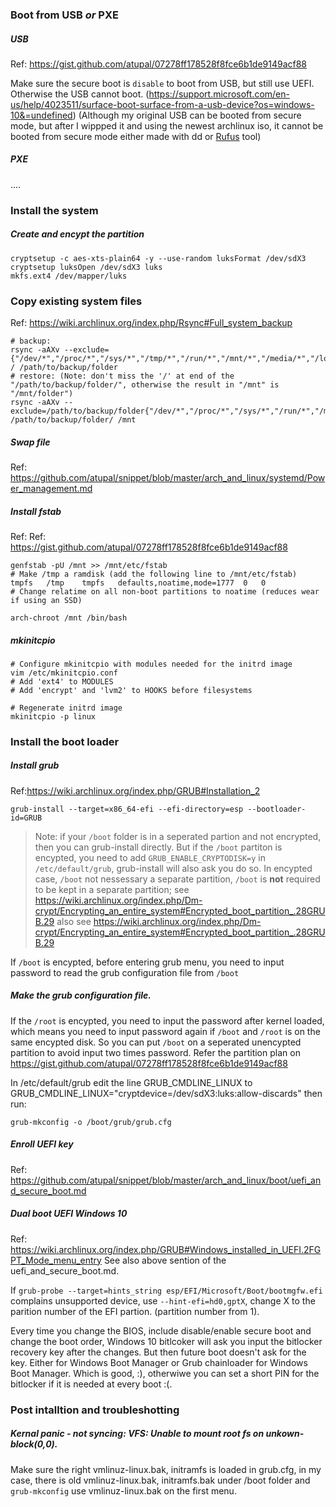 ### Boot from USB *or* PXE

##### USB
Ref: https://gist.github.com/atupal/07278ff178528f8fce6b1de9149acf88

Make sure the secure boot is `disable` to boot from USB, but still use UEFI. Otherwise the USB cannot boot. (https://support.microsoft.com/en-us/help/4023511/surface-boot-surface-from-a-usb-device?os=windows-10&=undefined)
(Although my original USB can be booted from secure mode, but after I wippped it and using the newest archlinux iso,
it cannot be booted from secure mode either made with dd or [Rufus](https://wiki.archlinux.org/index.php/USB_flash_installation_media#Using_Rufus) tool)

##### PXE
....

### Install the system
##### Create and encypt the partition
```shell
cryptsetup -c aes-xts-plain64 -y --use-random luksFormat /dev/sdX3
cryptsetup luksOpen /dev/sdX3 luks
mkfs.ext4 /dev/mapper/luks
```
### Copy existing system files
Ref: https://wiki.archlinux.org/index.php/Rsync#Full_system_backup
```shell
# backup:
rsync -aAXv --exclude={"/dev/*","/proc/*","/sys/*","/tmp/*","/run/*","/mnt/*","/media/*","/lost+found"} / /path/to/backup/folder
# restore: (Note: don't miss the '/' at end of the "/path/to/backup/folder/", otherwise the result in "/mnt" is "/mnt/folder")
rsync -aAXv --exclude=/path/to/backup/folder{"/dev/*","/proc/*","/sys/*","/run/*","/media/*","/lost+found"} /path/to/backup/folder/ /mnt
```
##### Swap file
Ref: https://github.com/atupal/snippet/blob/master/arch_and_linux/systemd/Power_management.md

##### Install fstab
Ref: Ref: https://gist.github.com/atupal/07278ff178528f8fce6b1de9149acf88
```
genfstab -pU /mnt >> /mnt/etc/fstab
# Make /tmp a ramdisk (add the following line to /mnt/etc/fstab)
tmpfs	/tmp	tmpfs	defaults,noatime,mode=1777	0	0
# Change relatime on all non-boot partitions to noatime (reduces wear if using an SSD)
```

```
arch-chroot /mnt /bin/bash
```

##### mkinitcpio
```
# Configure mkinitcpio with modules needed for the initrd image
vim /etc/mkinitcpio.conf
# Add 'ext4' to MODULES
# Add 'encrypt' and 'lvm2' to HOOKS before filesystems

# Regenerate initrd image
mkinitcpio -p linux
```

### Install the boot loader
##### Install grub
Ref:https://wiki.archlinux.org/index.php/GRUB#Installation_2
```
grub-install --target=x86_64-efi --efi-directory=esp --bootloader-id=GRUB
```

> Note: if your `/boot` folder is in a seperated partion and not encrypted, then you can grub-install directly. But if the
> `/boot` partiton is encypted, you need to add `GRUB_ENABLE_CRYPTODISK=y` in `/etc/default/grub`, grub-install will also ask you do so.
> In encypted case, `/boot` not nessessary a separate partition, `/boot` is **not** required to be kept in a separate partition;
see https://wiki.archlinux.org/index.php/Dm-crypt/Encrypting_an_entire_system#Encrypted_boot_partition_.28GRUB.29
also see https://wiki.archlinux.org/index.php/Dm-crypt/Encrypting_an_entire_system#Encrypted_boot_partition_.28GRUB.29

If `/boot` is encypted, before entering grub menu, you need to input password to read the grub configuration file from `/boot`

##### Make the grub configuration file.
If the `/root` is encypted, you need to input the password after kernel loaded, which means you need to input password again if
`/boot` and `/root` is on the same encypted disk. So you can put `/boot` on a seperated unencypted partition to avoid input two
times password. Refer the partition plan on https://gist.github.com/atupal/07278ff178528f8fce6b1de9149acf88

In /etc/default/grub edit the line GRUB_CMDLINE_LINUX to GRUB_CMDLINE_LINUX="cryptdevice=/dev/sdX3:luks:allow-discards" then run:
```
grub-mkconfig -o /boot/grub/grub.cfg
```

##### Enroll UEFI key
Ref: https://github.com/atupal/snippet/blob/master/arch_and_linux/boot/uefi_and_secure_boot.md

##### Dual boot UEFI Windows 10
Ref: https://wiki.archlinux.org/index.php/GRUB#Windows_installed_in_UEFI.2FGPT_Mode_menu_entry
See also above sention of the uefi_and_secure_boot.md.

If `grub-probe --target=hints_string esp/EFI/Microsoft/Boot/bootmgfw.efi` complains unsupported device, use
`--hint-efi=hd0,gptX`, change X to the parition number of the EFI partion. (partition number from 1).

Every time you change the BIOS, include disable/enable secure boot and change the boot order, Windows 10 bitlcoker will
ask you input the bitlocker recovery key after the changes. But then future boot doesn't ask for the key. Either for Windows Boot Manager or Grub chainloader for Windows Boot Manager. Which is good, :), otherwiwe you can set a short PIN for the bitlocker if it
is needed at every boot :(.

### Post intalltion and troubleshotting
##### Kernal panic - not syncing: VFS: Unable to mount root fs on unkown-block(0,0).
Make sure the right vmlinuz-linux.bak, initramfs is loaded in grub.cfg, in my case, there is old vmlinuz-linux.bak, initramfs.bak under /boot folder and
`grub-mkconfig` use vmlinuz-linux.bak on the first menu.
